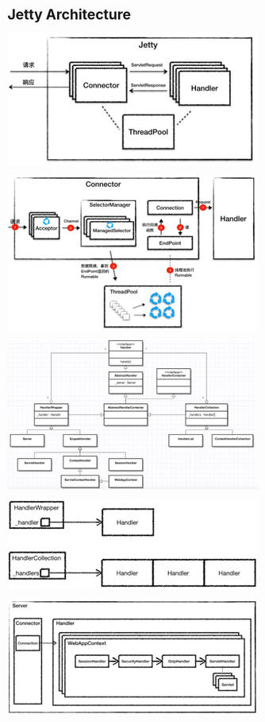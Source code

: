 # Jetty Architecture

![](../../.gitbook/assets/image%20%28140%29.png)

![](../../.gitbook/assets/image%20%2895%29.png)

![](../../.gitbook/assets/image%20%2821%29.png)

![](../../.gitbook/assets/image%20%28145%29.png)

![](../../.gitbook/assets/image%20%28131%29.png)



